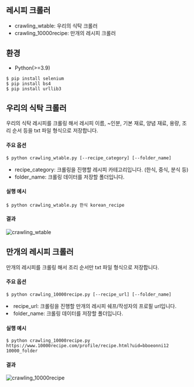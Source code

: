 ## 레시피 크롤러

- crawling_wtable: 우리의 식탁 크롤러
- crawling_10000recipe: 만개의 레시피 크롤러

## 환경
- Python(>=3.9)

```
$ pip install selenium
$ pip install bs4
$ pip install urllib3
```

## 우리의 식탁 크롤러
우리의 식탁 레시피를 크롤링 해서 레시피 이름, ~인분, 기본 재료, 양념 재료, 용량, 조리 순서 등을 txt 파일 형식으로 저장합니다.

#### 주요 옵션
```
$ python crawling_wtable.py [--recipe_category] [--folder_name]
```
- recipe_category: 크롤링을 진행할 레시피 카테고리입니다. (한식, 중식, 분식 등)
- folder_name: 크롤링 데이터를 저장할 폴더입니다.

#### 실행 예시
```
$ python crawling_wtable.py 한식 korean_recipe
```

#### 결과
![crawling_wtable](https://user-images.githubusercontent.com/63731797/209580009-dc4ee1f5-6650-4452-98d3-569c1cd66185.png)

## 만개의 레시피 크롤러
만개의 레시피를 크롤링 해서 조리 순서만 txt 파일 형식으로 저장합니다.

#### 주요 옵션
```
$ python crawling_10000recipe.py [--recipe_url] [--folder_name]
```
<li>recipe_url: 크롤링을 진행할 만개의 레시피 쉐프/작성자의 프로필 url입니다.</li>
<li>folder_name: 크롤링 데이터를 저장할 폴더입니다.</li>

#### 실행 예시
```
$ python crawling_10000recipe.py https://www.10000recipe.com/profile/recipe.html?uid=bboeonni12 10000_folder
```

#### 결과
![crawling_10000recipe](https://user-images.githubusercontent.com/63731797/209580161-2e5e67bb-b9f5-46d9-9b2f-35dc29d0e4e5.png)

